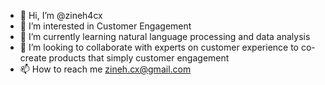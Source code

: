 - 👋 Hi, I’m @zineh4cx
- 👀 I’m interested in Customer Engagement
- 🌱 I’m currently learning natural language processing and data analysis
- 💞️ I’m looking to collaborate with experts on customer experience to co-create products that simply customer engagement
- 📫 How to reach me zineh.cx@gmail.com

<!---
zineh4cx/zineh4cx is a ✨ special ✨ repository because its `README.md` (this file) appears on your GitHub profile.
You can click the Preview link to take a look at your changes.
--->
